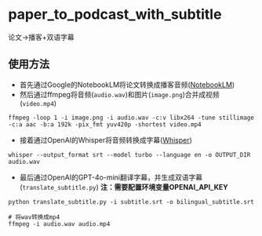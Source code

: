 # paper_to_podcast_with_subtitle
论文->播客+双语字幕

## 使用方法
- 首先通过Google的NotebookLM将论文转换成播客音频([NotebookLM](https://notebooklm.google))
- 然后通过ffmpeg将音频(`audio.wav`)和图片(`image.png`)合并成视频(`video.mp4`)
```shell
ffmpeg -loop 1 -i image.png -i audio.wav -c:v libx264 -tune stillimage -c:a aac -b:a 192k -pix_fmt yuv420p -shortest video.mp4
```
- 接着通过OpenAI的Whisper将音频转换成字幕([Whisper](https://github.com/openai/whisper))
```shell
whisper --output_format srt --model turbo --language en -o OUTPUT_DIR audio.wav
```
- 最后通过OpenAI的GPT-4o-mini翻译字幕，并生成双语字幕(`translate_subtitle.py`)
**注：需要配置环境变量OPENAI_API_KEY**
```shell
python translate_subtitle.py -i subtitle.srt -o bilingual_subtitle.srt
```

```shell
# 将wav转换成mp4
ffmpeg -i audio.wav audio.mp4
```